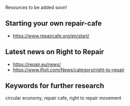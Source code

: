 Resources to be added soon!



## Starting your own repair-cafe
- https://www.repaircafe.org/en/start/
## Latest news on Right to Repair
- https://repair.eu/news/
- https://www.ifixit.com/News/category/right-to-repair
## Keywords for further research
circular economy, repair cafe, right to repair movement
